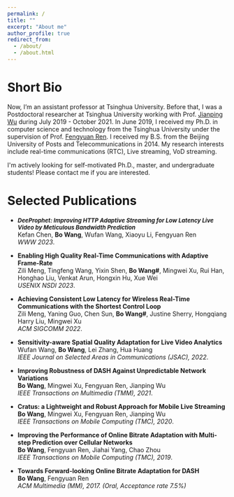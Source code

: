 ```yaml
---
permalink: /
title: ""
excerpt: "About me"
author_profile: true
redirect_from: 
  - /about/
  - /about.html
---
```


Short Bio
==

Now, I’m an assistant professor at Tsinghua University. Before that, I was a Postdoctoral researcher at Tsinghua University working with Prof. [Jianping Wu](https://www.cs.tsinghua.edu.cn/csen/info/1059/4003.htm) during July 2019 - October 2021. In June 2019, I received my Ph.D. in computer science and technology from the Tsinghua University under the supervision of Prof. [Fengyuan Ren](http://nns.cs.tsinghua.edu.cn/personal/renfy/renfy.html). I received my B.S. from the Beijing University of Posts and Telecommunications in 2014. My research interests include real-time communications (RTC), Live streaming, VoD streaming.

I'm actively looking for self-motivated Ph.D., master, and undergraduate students! Please contact me if you are interested.


Selected Publications
==
  
* ___<font size=2>DeeProphet: Improving HTTP Adaptive Streaming for Low Latency Live Video by Meticulous Bandwidth Prediction</font>___ \
Kefan Chen, __Bo Wang__, Wufan Wang, Xiaoyu Li, Fengyuan Ren \
_WWW 2023_. 

* __Enabling High Quality Real-Time Communications with Adaptive Frame-Rate__ \
Zili Meng, Tingfeng Wang, Yixin Shen, __Bo Wang#__, Mingwei Xu, Rui Han, Honghao Liu, Venkat Arun, Hongxin Hu, Xue Wei\
_USENIX NSDI 2023_. 

* __Achieving Consistent Low Latency for Wireless Real-Time Communications with the Shortest Control Loop__ \
Zili Meng, Yaning Guo, Chen Sun, __Bo Wang#__, Justine Sherry, Hongqiang Harry Liu, Mingwei Xu \
_ACM SIGCOMM 2022_. 

* __Sensitivity-aware Spatial Quality Adaptation for Live Video Analytics__ \
Wufan Wang, __Bo Wang__, Lei Zhang, Hua Huang \
_IEEE Journal on Selected Areas in Communications (JSAC), 2022_. 

* __Improving Robustness of DASH Against Unpredictable Network Variations__ \
__Bo Wang__, Mingwei Xu, Fengyuan Ren, Jianping Wu \
_IEEE Transactions on Multimedia (TMM), 2021_.

* __Cratus: a Lightweight and Robust Approach for Mobile Live Streaming__ \
__Bo Wang__, Mingwei Xu, Fengyuan Ren, Jianping Wu \
_IEEE Transactions on Mobile Computing (TMC), 2020_. 

* __Improving the Performance of Online Bitrate Adaptation with Multi-step Prediction over Cellular Networks__ \
__Bo Wang__, Fengyuan Ren, Jiahai Yang, Chao Zhou \
_IEEE Transactions on Mobile Computing (TMC), 2019_. 

* __Towards Forward-looking Online Bitrate Adaptation for DASH__ \
__Bo Wang__, Fengyuan Ren \
_ACM Multimedia (MM), 2017. (Oral, Acceptance rate 7.5%)_
  
